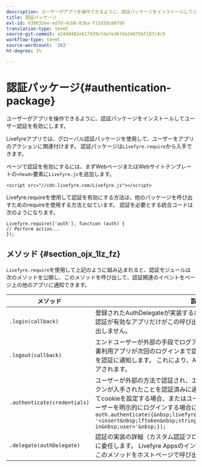 ```yaml
---
description: ユーザーがアプリを操作できるように、認証パッケージをインストールしてユーザー認証を有効にします。
title: 認証パッケージ
exl-id: 639032ee-ed7d-4cb0-83ba-f11d3dc607b6
translation-type: tm+mt
source-git-commit: a2449482e617939cfda7e367da34875bf187c4c9
workflow-type: tm+mt
source-wordcount: '263'
ht-degree: 1%

---
```


# 認証パッケージ{#authentication-package}

ユーザーがアプリを操作できるように、認証パッケージをインストールしてユーザー認証を有効にします。

Livefyreアプリでは、グローバル認証パッケージを使用して、ユーザーをアプリのアクションに関連付けます。 認証パッケージは`Livefyre.require`から入手できます。

ページで認証を有効にするには、まずWebページまたはWebサイトテンプレートの`<head>`要素に`Livefyre.js`を追加します。

```
<script src="//cdn.livefyre.com/Livefyre.js"></script>
```

Livefyre.requireを使用して認証を有効にする方法は、他のパッケージを呼び出すためのrequireを使用する方法と似ています。 認証を必要とする統合コードは次のようになります。

```
Livefyre.require(['auth'], function (auth) {  
// Perform action... 
});
```

## メソッド {#section_ojx_1lz_fz}

`Livefyre.require`を使用して上記のように組み込まれると、認証モジュールは次のメソッドを公開し、このメソッドを呼び出して、認証関連のイベントをページ上の他のアプリに通知できます。

| メソッド | 説明 |
|--- |--- |
| `.login(callback)` | 登録されたAuthDelegateが実装するログインフローのトリガー。 通常は、認証が有効なアプリだけがこの呼び出しを行い、ホストページ自体は呼び出しません。 |
| `.logout(callback)` | エンドユーザーが外部の手段でログアウトしたこと、およびすべての証明書利用アプリが次回のログインまで認証状態をクリアする必要があることを認証に通知します。 これにより、Authが管理する内部セッションがクリアされます。 |
| `.authenticate(credentials)` | ユーザーが外部の方法で認証され、エンドユーザー用にLivefyre認証トークンが入手されたことを認証済みに通知します。 Livefyreトークンに対してcookieを設定する場合、またはユーザー用のトークンを持っていて、ユーザーを明示的にログインする場合に、これを使用します。 例えば、<br>`auth.authenticate({&nbsp;livefyre:&nbsp;`<br>`'<insert&nbsp;lftoken&nbsp;string&nbsp;for&nbsp;newly&nbsp;logged-in&nbsp;user>'&nbsp;});` |
| `.delegate(authDelegate)` | 認証の実装の詳細（カスタム認証フローなど）を、定義したオブジェクトに委任します。 Livefyre Appsのインタラクティブ機能を有効にするには、このメソッドをホストページで呼び出す必要があります。 |
